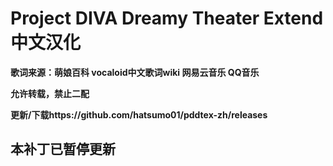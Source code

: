 # Project DIVA Dreamy Theater Extend中文汉化

**歌词来源：萌娘百科 vocaloid中文歌词wiki 网易云音乐 QQ音乐**

**允许转载，禁止二配**

**更新/下载https://github.com/hatsumo01/pddtex-zh/releases**

## 本补丁已暂停更新
